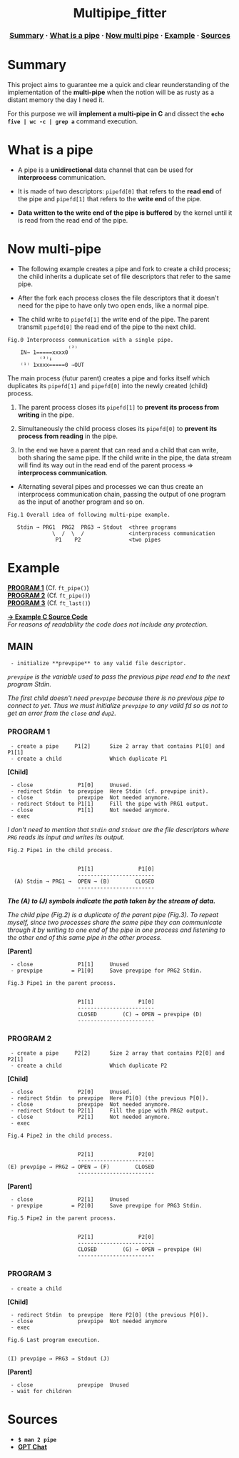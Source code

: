 <h1 align="center">
    Multipipe_fitter
</h1>

<h3 align="center">
    <a href="#summary">Summary</a>
    <span> · </span>
    <a href="#what-is-a-pipe">What is a pipe</a>
    <span> · </span>
    <a href="#now-multi-pipe">Now multi pipe</a>
    <span> · </span>
    <a href="#example">Example</a>
    <span> · </span>
    <a href="#sources">Sources</a>
</h3>

# Summary

This project aims to guarantee me a quick and clear reunderstanding of the
implementation of the **multi-pipe** when the notion will be as rusty as a
distant memory the day I need it.

For this purpose we will **implement a multi-pipe in C** and dissect the **`echo
five | wc -c | grep a`** command execution.

# What is a pipe

- A pipe is a **unidirectional** data channel that can be used for **interprocess**
  communication.

- It is made of two descriptors: `pipefd[0]` that refers to the **read end** of
  the pipe and `pipefd[1]` that refers to the **write end** of the pipe.

- **Data written to the write end of the pipe is buffered** by the kernel until it
  is read from the read end of the pipe.

# Now multi-pipe

- The following example creates a pipe and fork to create a child process; the
  child inherits a duplicate set of file descriptors that refer to the same
  pipe.

- After the fork each process closes the file descriptors that it doesn't need
  for the pipe to have only two open ends, like a normal pipe.

- The child write to `pipefd[1]` the write end of the pipe.  The parent transmit
  `pipefd[0]` the read end of the pipe to the next child.

```
Fig.0 Interprocess communication with a single pipe.
                   ₍₂₎
    IN→ 1=====xxxx0
          ⁽³⁾↓
    ⁽¹⁾ 1xxxx=====0 →OUT
```

The main process (futur parent) creates a pipe and forks itself which duplicates
its `pipefd[1]` and `pipefd[0]` into the newly created (child) process.

1. The parent process closes its `pipefd[1]` to **prevent its process from
writing** in the pipe.

2. Simultaneously the child process closes its `pipefd[0]` to **prevent its
process from reading** in the pipe.

3. In the end we have a parent that can read and a child that can write, both
sharing the same pipe.  If the child write in the pipe, the data stream will
find its way out in the read end of the parent process ⇒ **interprocess
communication**.

- Alternating several pipes and processes we can thus create an interprocess
  communication chain, passing the output of one program as the input of another
  program and so on.


```
Fig.1 Overall idea of following multi-pipe example.

   Stdin → PRG1  PRG2  PRG3 → Stdout  <three programs
              \  /  \  /              <interprocess communication
               P1    P2               <two pipes
```

# Example

[**PROGRAM 1**](#program-1) (Cf. `ft_pipe()`)<br>
[**PROGRAM 2**](#program-2) (Cf. `ft_pipe()`)<br>
[**PROGRAM 3**](#program-3) (Cf. `ft_last()`)<br>

[**→ Example C Source Code**](https://github.com/clemedon/Multipipe_fitter/tree/main/src)<br>
*For reasons of readability the code does not include any protection.*

## MAIN

```
 - initialize **prevpipe** to any valid file descriptor.
```

*`prevpipe` is the variable used to pass the previous pipe read end to the next
program Stdin.*

*The first child doesn't need `prevpipe` because there is no previous pipe to
connect to yet. Thus we must initialize `prevpipe` to any valid fd so as not to
get an error from the `close` and `dup2`.*

### PROGRAM 1

```
 - create a pipe     P1[2]      Size 2 array that contains P1[0] and P1[1]
 - create a child               Which duplicate P1
```

**[Child]**

```
 - close              P1[0]     Unused.
 - redirect Stdin  to prevpipe  Here Stdin (cf. prevpipe init).
 - close              prevpipe  Not needed anymore.
 - redirect Stdout to P1[1]     Fill the pipe with PRG1 output.
 - close              P1[1]     Not needed anymore.
 - exec
```

*I don't need to mention that `Stdin` and `Stdout` are the file descriptors
where `PRG` reads its input and writes its output.*

```
Fig.2 Pipe1 in the child process.


                      P1[1]              P1[0]
                      ------------------------
  (A) Stdin → PRG1 →  OPEN → (B)        CLOSED
                      ------------------------
```

***The (A) to (J) symbols indicate the path taken by the stream of data.***

*The child pipe (Fig.2) is a duplicate of the parent pipe (Fig.3).  To repeat
myself, since two processes share the same pipe they can communicate through it
by writing to one end of the pipe in one process and listening to the other end
of this same pipe in the other process.*

**[Parent]**

```
 - close              P1[1]     Unused
 - prevpipe         = P1[0]     Save prevpipe for PRG2 Stdin.
```

```
Fig.3 Pipe1 in the parent process.


                      P1[1]              P1[0]
                      ------------------------
                      CLOSED        (C) → OPEN → prevpipe (D)
                      ------------------------
```

### PROGRAM 2

```
 - create a pipe     P2[2]      Size 2 array that contains P2[0] and P2[1]
 - create a child               Which duplicate P2
```

**[Child]**

```
 - close              P2[0]     Unused.
 - redirect Stdin  to prevpipe  Here P1[0] (the previous P[0]).
 - close              prevpipe  Not needed anymore.
 - redirect Stdout to P2[1]     Fill the pipe with PRG2 output.
 - close              P2[1]     Not needed anymore.
 - exec
```

```
Fig.4 Pipe2 in the child process.


                      P2[1]              P2[0]
                      ------------------------
(E) prevpipe → PRG2 → OPEN → (F)        CLOSED
                      ------------------------
```

**[Parent]**

```
 - close              P2[1]     Unused
 - prevpipe         = P2[0]     Save prevpipe for PRG3 Stdin.
```

```
Fig.5 Pipe2 in the parent process.


                      P2[1]              P2[0]
                      ------------------------
                      CLOSED        (G) → OPEN → prevpipe (H)
                      ------------------------
```

### PROGRAM 3

```
 - create a child
```

**[Child]**

```
 - redirect Stdin  to prevpipe  Here P2[0] (the previous P[0]).
 - close              prevpipe  Not needed anymore
 - exec
```

```
Fig.6 Last program execution.


(I) prevpipe → PRG3 → Stdout (J)
```

**[Parent]**

```
 - close              prevpipe  Unused
 - wait for children
```

# Sources

- **`$ man 2 pipe`**
- [**GPT Chat**](https://chat.openai.com/chat)
